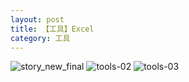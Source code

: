 ```yaml
---
layout: post
title: 【工具】Excel
category: 工具
---
```

![story_new_final](http://r8s97vm6g.hd-bkt.clouddn.com/img/story_new_final_0322.png)
![tools-02](http://r8s97vm6g.hd-bkt.clouddn.com/img/tools-2.png)
![tools-03](http://r8s97vm6g.hd-bkt.clouddn.com/img/tools-3.png)



  




